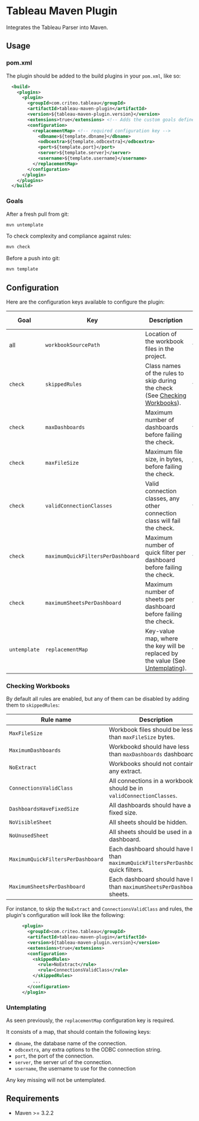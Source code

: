 # Tableau Maven Plugin
Integrates the Tableau Parser into Maven.

## Usage
### pom.xml
The plugin should be added to the build plugins in your `pom.xml`, like so:
```xml
  <build>
    <plugins>
      <plugin>
        <groupId>com.criteo.tableau</groupId>
        <artifactId>tableau-maven-plugin</artifactId>
        <version>${tableau-maven-plugin.version}</version>
        <extensions>true</extensions> <!-- Adds the custom goals defined by the plugin-->
        <configuration>
          <replacementMap> <!-- required configuration key -->
            <dbname>${template.dbname}</dbname>
            <odbcextra>${template.odbcextra}</odbcextra>
            <port>${template.port}</port>
            <server>${template.server}</server>
            <username>${template.username}</username>
          </replacementMap>
        </configuration>
      </plugin>
    </plugins>
  </build>
```


### Goals
After a fresh pull from git:
```bash
mvn untemplate
```

To check complexity and compliance against rules:
```bash
mvn check
```

Before a push into git:
```bash
mvn template
```

## Configuration
Here are the configuration keys available to configure the plugin:

Goal | Key | Description | Required | Default value
-------| --- | ----------- | -------- | -------------
all | `workbookSourcePath` | Location of the workbook files in the project. | false | `workbooks`
`check` | `skippedRules` | Class names of the rules to skip during the check (See [Checking Workbooks](#checking-workbooks)). | false | `{}`
`check` | `maxDashboards` | Maximum number of dashboards before failing the check. | false | 3
`check` | `maxFileSize` | Maximum file size, in bytes, before failing the check. | false | 3 * 1024 * 1024
`check` | `validConnectionClasses` | Valid connection classes, any other connection class will fail the check. | false | `{"vertica"}`
`check` | `maximumQuickFiltersPerDashboard` | Maximum number of quick filter per dashboard before failing the check. | false | 3
`check` | `maximumSheetsPerDashboard` | Maximum number of sheets per dashboard before failing the check. | false | 5
`untemplate` | `replacementMap` | Key-value map, where the key will be replaced by the value (See [Untemplating](#untemplating)). | **true** | (none)

### Checking Workbooks
By default all rules are enabled, but any of them can be disabled by adding them to `skippedRules`:

Rule name | Description
--------- | -----------
`MaxFileSize` | Workbook files should be less than `maxFileSize` bytes.
`MaximumDashboards` | Workbookd should have less than `maxDashboards` dashboards.
`NoExtract` | Workbooks should not contain any extract.
`ConnectionsValidClass` | All connections in a workbook should be in `validConnectionClasses`.
`DashboardsHaveFixedSize` | All dashboards should have a fixed size.
`NoVisibleSheet` | All sheets should be hidden.
`NoUnusedSheet` | All sheets should be used in a dashboard.
`MaximumQuickFiltersPerDashboard` | Each dashboard should have less than `maximumQuickFiltersPerDashboard` quick filters.
`MaximumSheetsPerDashboard` | Each dashboard should have less than `maximumSheetsPerDashboard` sheets.

For instance, to skip the `NoExtract` and `ConnectionsValidClass` and rules,
the plugin's configuration will look like the following:
```xml
      <plugin>
        <groupId>com.criteo.tableau</groupId>
        <artifactId>tableau-maven-plugin</artifactId>
        <version>${tableau-maven-plugin.version}</version>
        <extensions>true</extensions>
        <configuration>
          <skippedRules>
            <rule>NoExtract</rule>
            <rule>ConnectionsValidClass</rule>
          </skippedRules>
          ...
        </configuration>
      </plugin>
```

### Untemplating
As seen previously, the `replacementMap` configuration key is required.

It consists of a map, that should contain the following keys:
* `dbname`, the database name of the connection.
* `odbcextra`, any extra options to the ODBC connection string.
* `port`, the port of the connection.
* `server`, the server url of the connection.
* `username`, the username to use for the connection

Any key missing will not be untemplated.

## Requirements
* Maven >= 3.2.2
